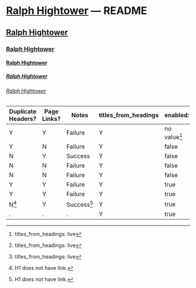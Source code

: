 # [Ralph Hightower](https://ralphhightower.github.io/) — README

## [Ralph Hightower](https://ralphhightower.github.io/)

### [Ralph Hightower](https://ralphhightower.github.io/)

#### [Ralph Hightower](https://ralphhightower.github.io/)

##### [Ralph Hightower](https://ralphhightower.github.io/)

###### [Ralph Hightower](https://ralphhightower.github.io/)

| Duplicate<br />Headers? | Page<br />Links? | Notes | titles_from_headings | enabled: | strip_title: | collections: |
|---|---|---|---|---|---|---|
| Y | Y | Failure | Y | no value[^11] | no value[^11] | no value[^11] |
| Y | N | Failure | Y | false | false | false |
| N | Y | Success | Y | false | false | true  |
| N | N | Failure | Y | false | true  | false |
| N | N | Failure | Y | false | true  | true  |
| Y | Y | Failure | Y | true  | false | false |
| Y | Y | Failure | Y | true  | false | true  |
| N[^12] | Y | Success[^12] | Y | true  | true  | false |
| . | . | .  | Y | true  | true  | true  |

[^11]: titles_from_headings: live
[^12]: H1 does not have link.

